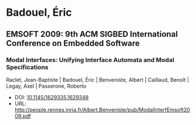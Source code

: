 # Badouel, Éric

## EMSOFT 2009: 9th ACM SIGBED International Conference on Embedded Software

### Modal Interfaces: Unifying Interface Automata and Modal Specifications
Raclet, Jean-Baptiste | Badouel, Éric | Benveniste, Albert | Caillaud, Benoît | Legay, Axel | Passerone, Roberto
* DOI: [10.1145/1629335.1629348](https://doi.org/10.1145/1629335.1629348)
* URL: <http://people.rennes.inria.fr/Albert.Benveniste/pub/ModalInterfEmsoft2009.pdf>

